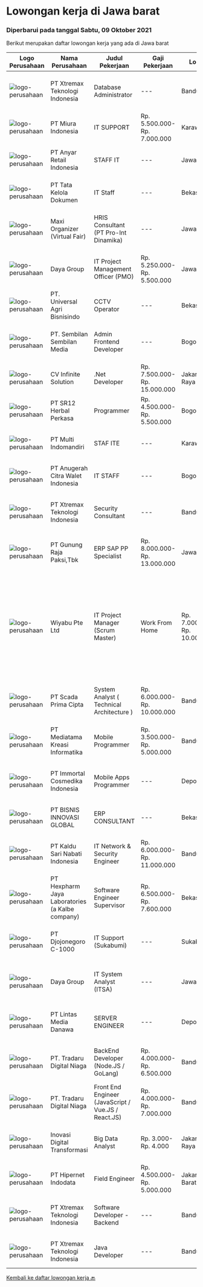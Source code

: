 
  # Lowongan kerja di Jawa barat

  ### Diperbarui pada tanggal Sabtu, 09 Oktober 2021

  Berikut merupakan daftar lowongan kerja yang ada di Jawa barat

  |Logo Perusahaan | Nama Perusahaan | Judul Pekerjaan | Gaji Pekerjaan | Lokasi | Deskripsi | Tanggal diunggah | Pranala |
  | -------------- | --------------- | --------------- | --------- | --------- | -------------- | ------- | ----------- |
  |![logo-perusahaan](https://image-service-cdn.seek.com.au/ce74a79d8ea261e54cdae65dc8035221535675cf/ee4dce1061f3f616224767ad58cb2fc751b8d2dc)|PT Xtremax Teknologi Indonesia|Database Administrator|---|Bandung|As a Data Pioneer, you are trusted to guide other adventurers through the database jungle. You will have to supply, implement, and create databases to...|Jumat, 08 Oktober 2021|https://www.jobstreet.co.id/id/job/database-administrator-3652486?token=0~8ecaa1eb-ff31-43f9-ae2b-46329ac7bb9e&sectionRank=1&jobId=jobstreet-id-job-3652486|
|![logo-perusahaan](https://image-service-cdn.seek.com.au/298d07276673d2bec52482fb0f3a3af3515b62e0/ee4dce1061f3f616224767ad58cb2fc751b8d2dc)|PT Miura Indonesia|IT SUPPORT|Rp. 5.500.000-Rp. 7.000.000|Karawang|Melakukan arsip dokumen IT Membangun instalasi dan memelihara database, aplikasi sistem dan jaringan. Melakukan kegiatan untuk memastikan kondisi IT...|Jumat, 08 Oktober 2021|https://www.jobstreet.co.id/id/job/it-support-3653132?token=0~8ecaa1eb-ff31-43f9-ae2b-46329ac7bb9e&sectionRank=2&jobId=jobstreet-id-job-3653132|
|![logo-perusahaan](https://image-service-cdn.seek.com.au/b1dae46de5fb7087bb826a206f12518f60070da9/ee4dce1061f3f616224767ad58cb2fc751b8d2dc)|PT Anyar Retail Indonesia|STAFF IT|---|Jawa Barat|Mengembangkan program desktop yang dibuat team IT Merancang dan mengembangkan program baru untuk mempercepat kerja semua departemen Melakukan...|Jumat, 08 Oktober 2021|https://www.jobstreet.co.id/id/job/staff-it-3652186?token=0~8ecaa1eb-ff31-43f9-ae2b-46329ac7bb9e&sectionRank=3&jobId=jobstreet-id-job-3652186|
|![logo-perusahaan](https://image-service-cdn.seek.com.au/c75bb88ed7b914c83f5394f6f0df25d611833e28/ee4dce1061f3f616224767ad58cb2fc751b8d2dc)|PT Tata Kelola Dokumen|IT Staff|---|Bekasi|Pendidikan minimal SMK /Fresh Graduated/Diploma/S1 (bagi Pendidikan SMK diutamakan untuk Jurusan Rekayasa Perangkat Lunak dan untuk Fresh...|Jumat, 08 Oktober 2021|https://www.jobstreet.co.id/id/job/it-staff-3652200?token=0~8ecaa1eb-ff31-43f9-ae2b-46329ac7bb9e&sectionRank=4&jobId=jobstreet-id-job-3652200|
|![logo-perusahaan](https://image-service-cdn.seek.com.au/b067e031fef8f19e5974349db7a066918b8286f3/ee4dce1061f3f616224767ad58cb2fc751b8d2dc)|Maxi Organizer (Virtual Fair)|HRIS Consultant (PT Pro-Int Dinamika)|---|Jawa Barat|Kualifikasi :- Lulusan minimal S1 jurusan Manajemen, Sistem Informasi, dan lainnya yang berhubungan- Memiliki kemampuan komunikasi yang baik- Individu...|Jumat, 08 Oktober 2021|https://www.jobstreet.co.id/id/job/hris-consultant-pt-pro-int-dinamika-3653361?token=0~8ecaa1eb-ff31-43f9-ae2b-46329ac7bb9e&sectionRank=5&jobId=jobstreet-id-job-3653361|
|![logo-perusahaan](https://image-service-cdn.seek.com.au/11d1feaaca86a03829ce5fcb031012cc1c947e39/ee4dce1061f3f616224767ad58cb2fc751b8d2dc)|Daya Group|IT Project Management Officer (PMO)|Rp. 5.250.000-Rp. 5.500.000|Jawa Barat|You will responsible in monitoring all IT Projects to meet the time lines and to keep good communication with vendors, project members and all users....|Jumat, 08 Oktober 2021|https://www.jobstreet.co.id/id/job/it-project-management-officer-pmo-3652890?token=0~8ecaa1eb-ff31-43f9-ae2b-46329ac7bb9e&sectionRank=6&jobId=jobstreet-id-job-3652890|
|![logo-perusahaan](https://image-service-cdn.seek.com.au/c2e71eab0527eb23c053096c1c1af3fb62f378d1/ee4dce1061f3f616224767ad58cb2fc751b8d2dc)|PT. Universal Agri Bisnisindo|CCTV Operator|---|Bekasi|Responsible for operating and maintaining surveillance equipment Watching both live and recorded video surveillance footage Reporting incidents or...|Kamis, 07 Oktober 2021|https://www.jobstreet.co.id/id/job/cctv-operator-3650789?token=0~8ecaa1eb-ff31-43f9-ae2b-46329ac7bb9e&sectionRank=7&jobId=jobstreet-id-job-3650789|
|![logo-perusahaan](https://image-service-cdn.seek.com.au/32324723c190c098fc43079d59d475cc5a82e0c0/ee4dce1061f3f616224767ad58cb2fc751b8d2dc)|PT. Sembilan Sembilan Media|Admin Frontend Developer|---|Bogor|Front-End DevelopersJob Requirements : Bachelor's degree in Web Development or related field, or relevant experience Minimum 1 year of experience or...|Jumat, 08 Oktober 2021|https://www.jobstreet.co.id/id/job/admin-frontend-developer-3642164?token=0~8ecaa1eb-ff31-43f9-ae2b-46329ac7bb9e&sectionRank=8&jobId=jobstreet-id-job-3642164|
|![logo-perusahaan](https://image-service-cdn.seek.com.au/56b5c687b70921e14aef5f4e25daf5f16805eb94/ee4dce1061f3f616224767ad58cb2fc751b8d2dc)|CV Infinite Solution|.Net Developer|Rp. 7.500.000-Rp. 15.000.000|Jakarta Raya|Works from home is our advantage, there's never been a better time to work from home Monday to Friday 9 Hours / day Having own PC / Laptop minimal...|Jumat, 08 Oktober 2021|https://www.jobstreet.co.id/id/job/net-developer-3642328?token=0~8ecaa1eb-ff31-43f9-ae2b-46329ac7bb9e&sectionRank=9&jobId=jobstreet-id-job-3642328|
|![logo-perusahaan](https://image-service-cdn.seek.com.au/22049e20562d96d0e6f3a7839a4780900a5cbbf5/ee4dce1061f3f616224767ad58cb2fc751b8d2dc)|PT SR12 Herbal Perkasa|Programmer|Rp. 4.500.000-Rp. 5.500.000|Bogor|Kualifikasi: Kandidat harus memiliki setidaknya gelar sarjana di ilmu Komputer/ Teknologi informasi atau setara Memiliki 1 tahun pengalaman kerja...|Kamis, 07 Oktober 2021|https://www.jobstreet.co.id/id/job/programmer-3651686?token=0~8ecaa1eb-ff31-43f9-ae2b-46329ac7bb9e&sectionRank=10&jobId=jobstreet-id-job-3651686|
|![logo-perusahaan](https://image-service-cdn.seek.com.au/eddb50d836b588f253a090e1d9ad68abbbf95968/ee4dce1061f3f616224767ad58cb2fc751b8d2dc)|PT Multi Indomandiri|STAF ITE|---|Karawang|Deskripsi Pekerjaan : Memastikan komputer yang digunakan user berfungsi dengan normal Memastikan setiap aplikasi dan sistem yang digunakan oleh user...|Kamis, 07 Oktober 2021|https://www.jobstreet.co.id/id/job/staf-ite-3651072?token=0~8ecaa1eb-ff31-43f9-ae2b-46329ac7bb9e&sectionRank=11&jobId=jobstreet-id-job-3651072|
|![logo-perusahaan](https://image-service-cdn.seek.com.au/3f2b791eb317a8922c1f4667045069e3c428583c/ee4dce1061f3f616224767ad58cb2fc751b8d2dc)|PT Anugerah Citra Walet Indonesia|IT STAFF|---|Bogor|Job Description: Management Bandwidth ( Mikrotik ), VPN, Crystal Report Management CCTV, Hosting Mail, Setup Email Account, IT Inventory, Setting...|Kamis, 07 Oktober 2021|https://www.jobstreet.co.id/id/job/it-staff-3651237?token=0~8ecaa1eb-ff31-43f9-ae2b-46329ac7bb9e&sectionRank=12&jobId=jobstreet-id-job-3651237|
|![logo-perusahaan](https://image-service-cdn.seek.com.au/ce74a79d8ea261e54cdae65dc8035221535675cf/ee4dce1061f3f616224767ad58cb2fc751b8d2dc)|PT Xtremax Teknologi Indonesia|Security Consultant|---|Bandung|Job Description:We are looking for experienced security professionals who can help ourselves achieve a secured environment for our applications,...|Jumat, 08 Oktober 2021|https://www.jobstreet.co.id/id/job/security-consultant-3636522?token=0~8ecaa1eb-ff31-43f9-ae2b-46329ac7bb9e&sectionRank=13&jobId=jobstreet-id-job-3636522|
|![logo-perusahaan](https://us.123rf.com/450wm/pavelstasevich/pavelstasevich1811/pavelstasevich181101027/112815900-stock-vector-no-image-available-icon-flat-vector.jpg?ver=6)|PT Gunung Raja Paksi,Tbk|ERP SAP PP Specialist|Rp. 8.000.000-Rp. 13.000.000|Jawa Barat|Job Description : Facilitate the implementation and support of SAP PP &amp; PPDS module Act as a liaison between the business functions and the...|Jumat, 08 Oktober 2021|https://www.jobstreet.co.id/id/job/erp-sap-pp-specialist-3637471?token=0~8ecaa1eb-ff31-43f9-ae2b-46329ac7bb9e&sectionRank=14&jobId=jobstreet-id-job-3637471|
|![logo-perusahaan](https://image-service-cdn.seek.com.au/0363826063500b54abe59ebfcfe35cdd368d5fcc/ee4dce1061f3f616224767ad58cb2fc751b8d2dc)|Wiyabu Pte Ltd|IT Project Manager (Scrum Master) | Work From Home|Rp. 7.000.000-Rp. 10.000.000|Bandung|The Scrum Master is responsible for planning, leading, organizing, and motivating agile scrum teams to achieve a high level of performance and quality...|Kamis, 07 Oktober 2021|https://www.jobstreet.co.id/id/job/it-project-manager-scrum-master-%7C-work-from-home-8853575/origin/sg?token=0~8ecaa1eb-ff31-43f9-ae2b-46329ac7bb9e&sectionRank=15&jobId=jobstreet-sg-job-8853575|
|![logo-perusahaan](https://image-service-cdn.seek.com.au/1a7223135945ac6eb038ab9393b4ab30d0d24410/ee4dce1061f3f616224767ad58cb2fc751b8d2dc)|PT Scada Prima Cipta|System Analyst ( Technical Architecture )|Rp. 6.000.000-Rp. 10.000.000|Bandung|Role &amp; Responsibilities:- Assist Program/Project Managers on the operations and support in management, development and implementation of System...|Kamis, 07 Oktober 2021|https://www.jobstreet.co.id/id/job/system-analyst-technical-architecture-3640994?token=0~8ecaa1eb-ff31-43f9-ae2b-46329ac7bb9e&sectionRank=16&jobId=jobstreet-id-job-3640994|
|![logo-perusahaan](https://image-service-cdn.seek.com.au/1b324178e11c7d99741feaa8ca10b05f22e1f0c5/ee4dce1061f3f616224767ad58cb2fc751b8d2dc)|PT Mediatama Kreasi Informatika|Mobile Programmer|Rp. 3.500.000-Rp. 5.000.000|Bandung|Pendidikan minimal S1 Teknik Informatika/Serumpun Pengalaman minimal 2 tahun di bidang serupa Menguasai Pemrograman JAVA/Kotlin &amp; Hybrid...|Jumat, 08 Oktober 2021|https://www.jobstreet.co.id/id/job/mobile-programmer-3636821?token=0~8ecaa1eb-ff31-43f9-ae2b-46329ac7bb9e&sectionRank=17&jobId=jobstreet-id-job-3636821|
|![logo-perusahaan](https://image-service-cdn.seek.com.au/ef7ccb828f3536e81b2a875ec6b7fe4020914ab2/ee4dce1061f3f616224767ad58cb2fc751b8d2dc)|PT Immortal Cosmedika Indonesia|Mobile Apps Programmer|---|Depok|Candidate must possess at least Bachelor's Degree in Computer Science/Information Technology or equivalent. At least 2 Year(s) of working experience...|Kamis, 07 Oktober 2021|https://www.jobstreet.co.id/id/job/mobile-apps-programmer-3640970?token=0~8ecaa1eb-ff31-43f9-ae2b-46329ac7bb9e&sectionRank=18&jobId=jobstreet-id-job-3640970|
|![logo-perusahaan](https://us.123rf.com/450wm/pavelstasevich/pavelstasevich1811/pavelstasevich181101027/112815900-stock-vector-no-image-available-icon-flat-vector.jpg?ver=6)|PT BISNIS INNOVASI GLOBAL|ERP CONSULTANT|---|Bekasi|Responsibilities : Gather business process requirement, perform system analysis and design, develop configuration and functional design documentation....|Kamis, 07 Oktober 2021|https://www.jobstreet.co.id/id/job/erp-consultant-3641069?token=0~8ecaa1eb-ff31-43f9-ae2b-46329ac7bb9e&sectionRank=19&jobId=jobstreet-id-job-3641069|
|![logo-perusahaan](https://image-service-cdn.seek.com.au/23f2d17bc5522228e566ed9d934b9913b8cbde08/ee4dce1061f3f616224767ad58cb2fc751b8d2dc)|PT Kaldu Sari Nabati Indonesia|IT Network & Security Engineer|Rp. 6.000.000-Rp. 11.000.000|Bandung|Nabati Group is one of the largest fast-moving consumer goods companies in Indonesia. The company, which was founded in 2002, was initially only...|Jumat, 08 Oktober 2021|https://www.jobstreet.co.id/id/job/it-network-security-engineer-3653230?token=0~8ecaa1eb-ff31-43f9-ae2b-46329ac7bb9e&sectionRank=20&jobId=jobstreet-id-job-3653230|
|![logo-perusahaan](https://image-service-cdn.seek.com.au/8e94bb099ec7d7b74ebc5b40591f4b9967b2b204/ee4dce1061f3f616224767ad58cb2fc751b8d2dc)|PT Hexpharm Jaya Laboratories (a Kalbe company)|Software Engineer Supervisor|Rp. 6.500.000-Rp. 7.600.000|Bekasi|Job descripstion : Melakukan digitalisasi sistem mengacu pada user requirement specification yang sudah disepakati dan dikerjakan sendiri....|Jumat, 08 Oktober 2021|https://www.jobstreet.co.id/id/job/software-engineer-supervisor-3653011?token=0~8ecaa1eb-ff31-43f9-ae2b-46329ac7bb9e&sectionRank=21&jobId=jobstreet-id-job-3653011|
|![logo-perusahaan](https://image-service-cdn.seek.com.au/f8ff90413c98faca797a1d8dff0b0f77150520eb/ee4dce1061f3f616224767ad58cb2fc751b8d2dc)|PT Djojonegoro C-1000|IT Support (Sukabumi)|---|Sukabumi|Job Desc : Bertanggung jawab dan memelihara server bertanggung jawab menjaga dan memelihara insfrastruktur jaringan agar selalu berjalan baik Membantu...|Rabu, 06 Oktober 2021|https://www.jobstreet.co.id/id/job/it-support-sukabumi-3650531?token=0~8ecaa1eb-ff31-43f9-ae2b-46329ac7bb9e&sectionRank=22&jobId=jobstreet-id-job-3650531|
|![logo-perusahaan](https://image-service-cdn.seek.com.au/11d1feaaca86a03829ce5fcb031012cc1c947e39/ee4dce1061f3f616224767ad58cb2fc751b8d2dc)|Daya Group|IT System Analyst (ITSA)|---|Jawa Barat|Candidate must possess at least Bachelor's Degree in Engineering (Computer/Telecommunication) or equivalent. At least minimum 4 years of working...|Jumat, 08 Oktober 2021|https://www.jobstreet.co.id/id/job/it-system-analyst-itsa-3652696?token=0~8ecaa1eb-ff31-43f9-ae2b-46329ac7bb9e&sectionRank=23&jobId=jobstreet-id-job-3652696|
|![logo-perusahaan](https://image-service-cdn.seek.com.au/4cc5b4edd8a09fb41741a122f57ee79a81b9a89e/ee4dce1061f3f616224767ad58cb2fc751b8d2dc)|PT Lintas Media Danawa|SERVER ENGINEER|---|Depok|JOBS DESC :    Bertanggung jawab membuat dan verifikasi solusi hardware server dan storage sesuai kebutuhan pelanggan Bertanggung jawab melakukan...|Kamis, 07 Oktober 2021|https://www.jobstreet.co.id/id/job/server-engineer-3651217?token=0~8ecaa1eb-ff31-43f9-ae2b-46329ac7bb9e&sectionRank=24&jobId=jobstreet-id-job-3651217|
|![logo-perusahaan](https://image-service-cdn.seek.com.au/d8bc4c63a537393b641d169104e1cda71b8f7837/ee4dce1061f3f616224767ad58cb2fc751b8d2dc)|PT. Tradaru Digital Niaga|BackEnd Developer (Node.JS / GoLang)|Rp. 4.000.000-Rp. 6.500.000|Bandung|Job description: Collaborate in agile software development teams Building, testing, optimizing stable and great products Maintain documentation, code...|Jumat, 08 Oktober 2021|https://www.jobstreet.co.id/id/job/backend-developer-node-js-golang-3644881?token=0~8ecaa1eb-ff31-43f9-ae2b-46329ac7bb9e&sectionRank=25&jobId=jobstreet-id-job-3644881|
|![logo-perusahaan](https://image-service-cdn.seek.com.au/d8bc4c63a537393b641d169104e1cda71b8f7837/ee4dce1061f3f616224767ad58cb2fc751b8d2dc)|PT. Tradaru Digital Niaga|Front End Engineer (JavaScript / Vue.JS / React.JS)|Rp. 4.000.000-Rp. 7.000.000|Bandung|Job description: Collaborate in agile software development teams Building, testing, optimizing stable and great products Maintain documentation, code...|Jumat, 08 Oktober 2021|https://www.jobstreet.co.id/id/job/front-end-engineer-javascript-vue-js-react-js-3652333?token=0~8ecaa1eb-ff31-43f9-ae2b-46329ac7bb9e&sectionRank=26&jobId=jobstreet-id-job-3652333|
|![logo-perusahaan](https://image-service-cdn.seek.com.au/b7a99db447cb6f445c00c31d7167176126a0829f/ee4dce1061f3f616224767ad58cb2fc751b8d2dc)|Inovasi Digital Transformasi|Big Data Analyst|Rp. 3.000-Rp. 4.000|Jakarta Raya|Inovasi Digital for Transformation is looking for an enthusiastic Big Data Analyst with strong teamwork, project coordination skills to work within a...|Kamis, 07 Oktober 2021|https://www.jobstreet.co.id/id/job/big-data-analyst-3640912?token=0~8ecaa1eb-ff31-43f9-ae2b-46329ac7bb9e&sectionRank=27&jobId=jobstreet-id-job-3640912|
|![logo-perusahaan](https://image-service-cdn.seek.com.au/62148b692fdfbf4a4a11c7764913b8f0db15fa3f/ee4dce1061f3f616224767ad58cb2fc751b8d2dc)|PT Hipernet Indodata|Field Engineer|Rp. 4.500.000-Rp. 5.000.000|Jakarta Barat|Melakukan survei lokasi untuk calon customer baru, instalasi dan maintenance Melakukan troubleshooting jaringan dan dokumentasi jaringan wireless...|Kamis, 07 Oktober 2021|https://www.jobstreet.co.id/id/job/field-engineer-3651271?token=0~8ecaa1eb-ff31-43f9-ae2b-46329ac7bb9e&sectionRank=28&jobId=jobstreet-id-job-3651271|
|![logo-perusahaan](https://image-service-cdn.seek.com.au/ce74a79d8ea261e54cdae65dc8035221535675cf/ee4dce1061f3f616224767ad58cb2fc751b8d2dc)|PT Xtremax Teknologi Indonesia|Software Developer - Backend|---|Bandung|Job Description As a Software Developer, specifically backend, you will be introduced to ASP.NET development platforms and will be actively involved...|Jumat, 08 Oktober 2021|https://www.jobstreet.co.id/id/job/software-developer-backend-3636456?token=0~8ecaa1eb-ff31-43f9-ae2b-46329ac7bb9e&sectionRank=29&jobId=jobstreet-id-job-3636456|
|![logo-perusahaan](https://image-service-cdn.seek.com.au/ce74a79d8ea261e54cdae65dc8035221535675cf/ee4dce1061f3f616224767ad58cb2fc751b8d2dc)|PT Xtremax Teknologi Indonesia|Java Developer|---|Bandung|Every step of Xtremax’s Adventure team needs several plans and also a strategy to reach team’s goals despite many obstacles ahead of them. That’s why...|Jumat, 08 Oktober 2021|https://www.jobstreet.co.id/id/job/java-developer-3652519?token=0~8ecaa1eb-ff31-43f9-ae2b-46329ac7bb9e&sectionRank=30&jobId=jobstreet-id-job-3652519|


  [Kembali ke daftar lowongan kerja 🔙](../README.md#daftar-lowongan-kerja)
  